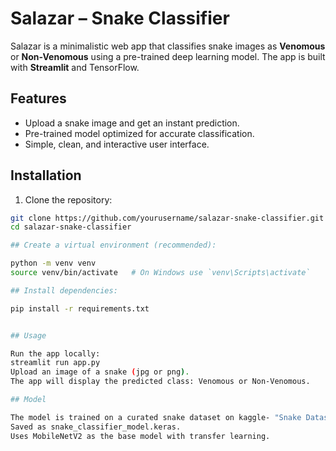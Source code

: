 # Salazar – Snake Classifier

Salazar is a minimalistic web app that classifies snake images as **Venomous** or **Non-Venomous** using a pre-trained deep learning model. The app is built with **Streamlit** and TensorFlow.

## Features

- Upload a snake image and get an instant prediction.
- Pre-trained model optimized for accurate classification.
- Simple, clean, and interactive user interface.

## Installation

1. Clone the repository:  
```bash
git clone https://github.com/yourusername/salazar-snake-classifier.git
cd salazar-snake-classifier

## Create a virtual environment (recommended):

python -m venv venv
source venv/bin/activate   # On Windows use `venv\Scripts\activate`

## Install dependencies:

pip install -r requirements.txt


## Usage

Run the app locally:
streamlit run app.py
Upload an image of a snake (jpg or png).
The app will display the predicted class: Venomous or Non-Venomous.

## Model

The model is trained on a curated snake dataset on kaggle- "Snake Dataset- India".
Saved as snake_classifier_model.keras.
Uses MobileNetV2 as the base model with transfer learning.
